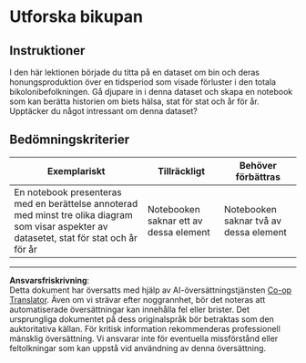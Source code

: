 <!--
CO_OP_TRANSLATOR_METADATA:
{
  "original_hash": "680419753c086eef51be86607c623945",
  "translation_date": "2025-08-26T22:55:24+00:00",
  "source_file": "3-Data-Visualization/12-visualization-relationships/assignment.md",
  "language_code": "sv"
}
-->
# Utforska bikupan

## Instruktioner

I den här lektionen började du titta på en dataset om bin och deras honungsproduktion över en tidsperiod som visade förluster i den totala bikolonibefolkningen. Gå djupare in i denna dataset och skapa en notebook som kan berätta historien om biets hälsa, stat för stat och år för år. Upptäcker du något intressant om denna dataset?

## Bedömningskriterier

| Exemplariskt                                                                                                                                           | Tillräckligt                              | Behöver förbättras                        |
| ------------------------------------------------------------------------------------------------------------------------------------------------------- | ----------------------------------------- | ----------------------------------------- |
| En notebook presenteras med en berättelse annoterad med minst tre olika diagram som visar aspekter av datasetet, stat för stat och år för år           | Notebooken saknar ett av dessa element    | Notebooken saknar två av dessa element    |

---

**Ansvarsfriskrivning**:  
Detta dokument har översatts med hjälp av AI-översättningstjänsten [Co-op Translator](https://github.com/Azure/co-op-translator). Även om vi strävar efter noggrannhet, bör det noteras att automatiserade översättningar kan innehålla fel eller brister. Det ursprungliga dokumentet på dess originalspråk bör betraktas som den auktoritativa källan. För kritisk information rekommenderas professionell mänsklig översättning. Vi ansvarar inte för eventuella missförstånd eller feltolkningar som kan uppstå vid användning av denna översättning.